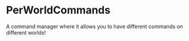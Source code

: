 # PerWorldCommands
A command manager where it allows you to have different commands on different worlds!
